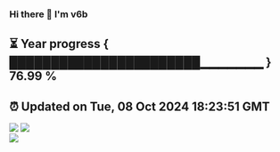 ### Hi there 👋  I'm v6b  
⏳ Year progress { ███████████████████████▁▁▁▁▁▁▁ } 76.99 %
---
⏰ Updated on Tue, 08 Oct 2024 18:23:51 GMT
---
![](https://github-readme-stats.vercel.app/api?username=v6b&bg_color=30,e96443,904e95&title_color=fff&text_color=fff&layout=compact)
![](https://github-readme-stats.vercel.app/api/top-langs/?username=v6b&layout=compact&bg_color=30,e96443,904e95&title_color=fff&text_color=fff)  
![](https://gcore.jsdelivr.net/gh/v6b/v6b@main/assets/github-contribution-grid-snake.svg)

